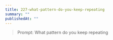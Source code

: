```yaml
---
title: 227-what-pattern-do-you-keep-repeating
summary: ""
publishedAt: ""
---
```


> Prompt: What pattern do you keep repeating

